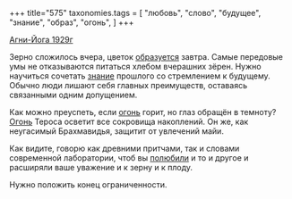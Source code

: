 +++
title="575"
taxonomies.tags = [
 "любовь",
 "слово",
 "будущее",
 "знание",
 "образ",
 "огонь",
]
+++

[Агни-Йога 1929г](/agni/1929)

Зерно сложилось вчера, цветок [образуется](/tags/образ) завтра. Самые передовые умы не отказываются питаться хлебом вчерашних зёрен. Нужно научиться сочетать [знание](/tags/знание) прошлого со стремлением к будущему. Обычно люди лишают себя главных преимуществ, оставаясь связанными одним допущением.   

Как можно преуспеть, если [огонь](/tags/огонь) горит, но глаз обращён в темноту? [Огонь](/tags/огонь) Тероса осветит все сокровища накоплений. Он же, как неугасимый Брахмавидья, защитит от увлечений майи.   

Как видите, говорю как древними притчами, так и словами современной лаборатории, чтоб вы [полюбили](/tags/любовь) и то и другое и расширяли ваше уважение и к зерну и к плоду.   

Нужно положить конец ограниченности.